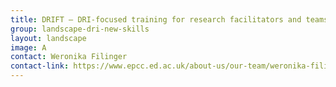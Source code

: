 ```yaml
---
title: DRIFT – DRI‑focused training for research facilitators and teams
group: landscape-dri-new-skills
layout: landscape
image: A
contact: Weronika Filinger
contact-link: https://www.epcc.ed.ac.uk/about-us/our-team/weronika-filinger
---
```


